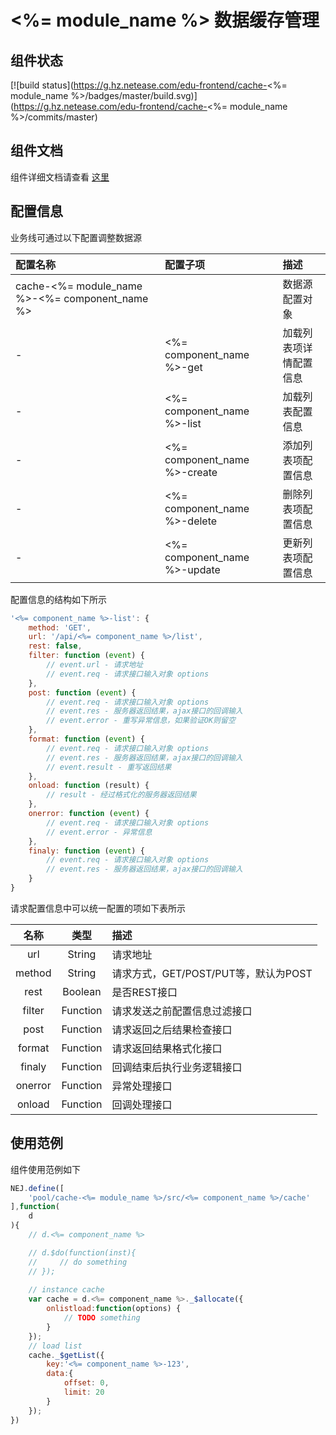 # <%= module_name %> 数据缓存管理

## 组件状态

[![build status](https://g.hz.netease.com/edu-frontend/cache-<%= module_name %>/badges/master/build.svg)](https://g.hz.netease.com/edu-frontend/cache-<%= module_name %>/commits/master)

## 组件文档

组件详细文档请查看 [这里](./docs/index.html)

## 配置信息

业务线可通过以下配置调整数据源

| 配置名称 | 配置子项 | 描述 |
| :---- | :---- | :---- |
| cache-<%= module_name %>-<%= component_name %> | | 数据源配置对象 |
| - | <%= component_name %>-get | 加载列表项详情配置信息 |
| - | <%= component_name %>-list | 加载列表配置信息 |
| - | <%= component_name %>-create | 添加列表项配置信息 |
| - | <%= component_name %>-delete | 删除列表项配置信息 |
| - | <%= component_name %>-update | 更新列表项配置信息 |


配置信息的结构如下所示

```javascript
'<%= component_name %>-list': {
    method: 'GET',
    url: '/api/<%= component_name %>/list',
    rest: false,
    filter: function (event) {
        // event.url - 请求地址
        // event.req - 请求接口输入对象 options
    },
    post: function (event) {
        // event.req - 请求接口输入对象 options
        // event.res - 服务器返回结果，ajax接口的回调输入
        // event.error - 重写异常信息，如果验证OK则留空
    },
    format: function (event) {
        // event.req - 请求接口输入对象 options
        // event.res - 服务器返回结果，ajax接口的回调输入
        // event.result - 重写返回结果
    },
    onload: function (result) {
        // result - 经过格式化的服务器返回结果
    },
    onerror: function (event) {
        // event.req - 请求接口输入对象 options
        // event.error - 异常信息
    },
    finaly: function (event) {
        // event.req - 请求接口输入对象 options
        // event.res - 服务器返回结果，ajax接口的回调输入
    }
}
```

请求配置信息中可以统一配置的项如下表所示

| 名称    | 类型     | 描述  |
| :----:  | :----:   | :---- |
| url     | String   | 请求地址 |
| method  | String   | 请求方式，GET/POST/PUT等，默认为POST |
| rest    | Boolean  | 是否REST接口 |
| filter  | Function | 请求发送之前配置信息过滤接口 |
| post    | Function | 请求返回之后结果检查接口 |
| format  | Function | 请求返回结果格式化接口 |
| finaly  | Function | 回调结束后执行业务逻辑接口 |
| onerror | Function | 异常处理接口 |
| onload  | Function | 回调处理接口 |

## 使用范例

组件使用范例如下

```javascript
NEJ.define([
    'pool/cache-<%= module_name %>/src/<%= component_name %>/cache'
],function(
    d
){
    // d.<%= component_name %>

    // d.$do(function(inst){
    //     // do something
    // });
    
    // instance cache
    var cache = d.<%= component_name %>._$allocate({
        onlistload:function(options) {
            // TODO something
        }
    });
    // load list
    cache._$getList({
        key:'<%= component_name %>-123',
        data:{
            offset: 0,
            limit: 20
        }
    });
})
```